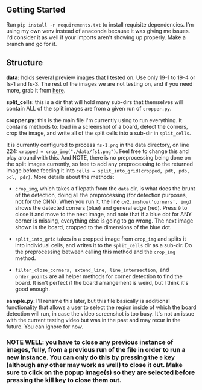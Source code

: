 ## Getting Started

Run `pip install -r requirements.txt` to install requisite dependencies. I'm using my own venv instead of anaconda because it was giving me issues. I'd consider it as well if your imports aren't showing up properly. Make a branch and go for it.

## Structure
**data:** holds several preview images that I tested on. Use only 19-1 to 19-4 or fs-1 and fs-3. The rest of the images we are not testing on, and if you need more, grab it from [here](https://www.youtube.com/watch?v=CS7n-n8Hn3E&t=8s).

**split_cells**: this is a dir that will hold many sub-dirs that themselves will contain ALL of the split images are from a given run of `cropper.py`.  

**cropper.py**: this is the main file I'm currently using to run everything. It contains methods to: load in a screenshot of a board, detect the corners, crop the image, and write all of the split cells into a sub-dir in `split_cells`. 

It is currently configured to process `fs-1.png` in the data directory, on line 224: `cropped = crop_img("./data/fs1.png")`. Feel free to change this and play around with this. And NOTE, there is no preprocessing being done on the split images currently, so free to add any preprocessing to the returned image before feeding it into `cells = split_into_grid(cropped, pdt, pdb, pdl, pdr)`. More details about the methods:
* `crop_img`, which takes a filepath from the `data` dir, is what does the brunt of the detection, doing all the preprocessing (for detection purposes, not for the CNN). When you run it, the line     `cv2.imshow('corners', img)` shows the detected corners (blue) and general edge (red). Press `0` to close it and move to the next image, and note that if a blue dot for ANY corner is missing, everything else is going to go wrong. The next image shown is the board, cropped to the dimensions of the blue dot.
* `split_into_grid` takes in a cropped image from `crop_img` and splits it into individual cells, and writes it to the `split_cells` dir as a sub-dir. Do the preprocessing between calling this method and the `crop_img` method.

* `filter_close_corners, extend_line, line_intersection,` and `order_points` are all helper methods for corner detection to find the board. It isn't perfect if the board arrangement is weird, but I think it's good enough. 

**sample.py**: I'll rename this later, but this file basically is additional functionality that allows a user to select the region inside of which the board detection will run, in case the video screenshot is too busy. It's not an issue with the current testing video but was in the past and may recur in the future. You can ignore for now.


### NOTE WELL: you have to close any previous instance of images, fully, from a previous run of the file in order to run a new instance. You can only do this by pressing the `0` key (although any other may work as well) to close it out. Make sure to click on the popup image(s) so they are selected before pressing the kill key to close them out.
